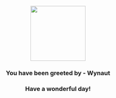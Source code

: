 <p align="center">
    <img src="https://raw.githubusercontent.com/PokeAPI/sprites/master/sprites/pokemon/360.png" width="150" height="150">
</p>
<h3 align="center">You have been greeted by - <b>Wynaut</b></h3>
<h3 align="center">Have a wonderful day!</h3>
